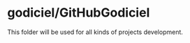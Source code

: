godiciel/GitHubGodiciel
=======================
This folder will be used for all kinds of projects development.
